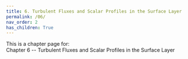 ```yaml
---
title: 6. Turbulent Fluxes and Scalar Profiles in the Surface Layer
permalink: /06/
nav_order: 2
has_children: True
---
```


This is a chapter page for:  
Chapter 6 -- Turbulent Fluxes and Scalar Profiles in the Surface Layer